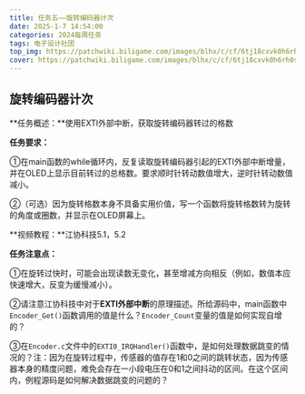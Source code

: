 ```yaml
---
title: 任务五——旋转编码器计次
date: 2025-1-7 14:54:00
categories: 2024每周任务
tags: 电子设计社团
top_img: https://patchwiki.biligame.com/images/blhx/c/cf/6tj18cxvk0h6rh0s3l2nczv8zggspm1.png
cover: https://patchwiki.biligame.com/images/blhx/c/cf/6tj18cxvk0h6rh0s3l2nczv8zggspm1.png 
---
```


## 旋转编码器计次

**任务概述：**使用EXTI外部中断，获取旋转编码器转过的格数

**任务要求：**

①在main函数的while循环内，反复读取旋转编码器引起的EXTI外部中断增量，并在OLED上显示目前转过的总格数。要求顺时针转动数值增大，逆时针转动数值减小。

②（可选）因为旋转格数本身不具备实用价值，写一个函数将旋转格数转为旋转的角度或圈数，并显示在OLED屏幕上。

**视频教程：**江协科技5.1，5.2

**任务注意点：**

①在旋转过快时，可能会出现读数无变化，甚至增减方向相反（例如，数值本应快速增大，反变为缓慢减小）。

②请注意江协科技中对于**EXTI外部中断**的原理描述。所给源码中，main函数中`Encoder_Get()`函数调用的值是什么？`Encoder_Count`变量的值是如何实现自增的？

③在`Encoder.c`文件中的`EXTI0_IRQHandler()`函数中，是如何处理数据跳变的情况的？注：因为在旋转过程中，传感器的值存在1和0之间的跳转状态，因为传感器本身的精度问题，难免会存在一小段电压在0和1之间抖动的区间。在这个区间内，例程源码是如何解决数据跳变的问题的？
